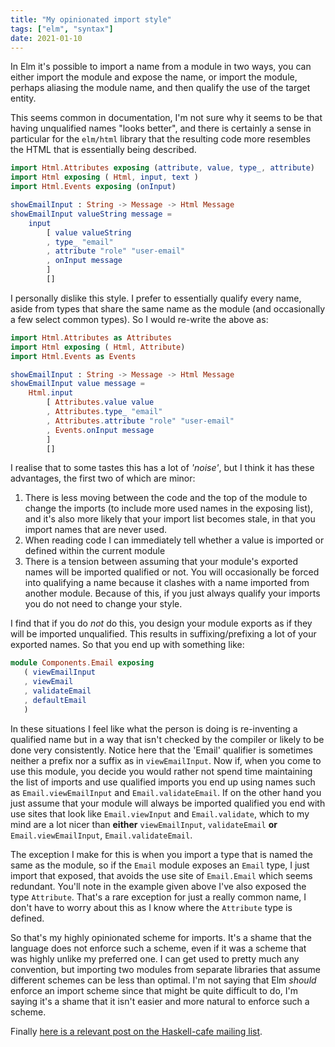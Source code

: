 ```yaml
---
title: "My opinionated import style"
tags: ["elm", "syntax"]
date: 2021-01-10
---
```


In Elm it's possible to import a name from a module in two ways, you can either import the module and expose the name, or import the module, perhaps aliasing the module name, and then qualify the use of the target entity.

This seems common in documentation, I'm not sure why it seems to be that having unqualified names "looks better", and there is certainly a sense in particular for the `elm/html` library that the resulting code more resembles the HTML that is essentially being described.

```elm
import Html.Attributes exposing (attribute, value, type_, attribute)
import Html exposing ( Html, input, text )
import Html.Events exposing (onInput)

showEmailInput : String -> Message -> Html Message
showEmailInput valueString message =
    input
        [ value valueString
        , type_ "email"
        , attribute "role" "user-email"
        , onInput message
        ]
        []
```

I personally dislike this style. I prefer to essentially qualify every name, aside from types that share the same name as the module (and occasionally a few select common types). So I would re-write the above as:


```elm
import Html.Attributes as Attributes
import Html exposing ( Html, Attribute)
import Html.Events as Events

showEmailInput : String -> Message -> Html Message
showEmailInput value message =
    Html.input
        [ Attributes.value value
        , Attributes.type_ "email"
        , Attributes.attribute "role" "user-email"
        , Events.onInput message
        ]
        []
```

I realise that to some tastes this has a lot of *'noise'*, but I think it has these advantages, the first two of which are minor:
1. There is less moving between the code and the top of the module to change the imports (to include more used names in the exposing list), and it's also more likely that your import list becomes stale, in that you import names that are never used.
2. When reading code I can immediately tell whether a value is imported or defined within the current module
3.  There is a tension between assuming that your module's exported names will be imported qualified or not. You will occasionally be forced into qualifying a name because it clashes with a name imported from another module. Because of this, if you just always qualify your imports you do not need to change your style.


I find that if you do *not* do this, you design your module exports as if they will be imported unqualified.  This results in suffixing/prefixing a lot of your exported names. So that you end up with something like:

```elm
module Components.Email exposing
   ( viewEmailInput
   , viewEmail
   , validateEmail
   , defaultEmail
   )
```


In these situations I feel like what the person is doing is re-inventing a qualified name but in a way that isn't checked by the compiler or likely to be done very consistently. Notice here that the 'Email' qualifier is sometimes neither a prefix nor a suffix as in `viewEmailInput`. Now if, when you come to use this module, you decide you would rather not spend time maintaining the list of imports and use qualified imports you end up using names such as `Email.viewEmailInput` and `Email.validateEmail`. If on the other hand you just assume that your module will always be imported qualified you end with use sites that look like `Email.viewInput` and `Email.validate`, which to my mind are a lot nicer than **either** `viewEmailInput`, `validateEmail` **or** `Email.viewEmailInput`, `Email.validateEmail`.

The exception I make for this is when you import a type that is named the same as the module, so if the `Email` module exposes an `Email` type, I just import that exposed, that avoids the use site of `Email.Email` which seems redundant. You'll note in the example given above I've also exposed the type `Attribute`. That's a rare exception for just a really common name, I don't have to worry about this as I know where the `Attribute` type is defined.

So that's my highly opinionated scheme for imports. It's a shame that the language does not enforce such a scheme, even if it was a scheme that was highly unlike my preferred one. I can get used to pretty much any convention, but importing two modules from separate libraries that assume different schemes can be less than optimal. I'm not saying that Elm *should* enforce an import scheme since that might be quite difficult to do, I'm saying it's a shame that it isn't easier and more natural to enforce such a scheme.

Finally [here is a relevant post on the Haskell-cafe mailing list](https://mail.haskell.org/pipermail/haskell-cafe/2008-June/043986.html).
